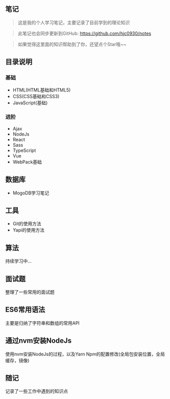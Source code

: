## 笔记

> 这是我的个人学习笔记，主要记录了目前学到的理论知识

>此笔记也会同步更新到GitHub: https://github.com/hjc0930/notes

> 如果觉得这里面的知识帮助到了你，还望点个Star哦~~


## 目录说明

### 基础

- HTML(HTML基础和HTML5)
- CSS(CSS基础和CSS3)
- JavaScript(基础)

### 进阶

- Ajax
- NodeJs
- React
- Sass
- TypeScript
- Vue
- WebPack基础

## 数据库

- MogoDB学习笔记

## 工具

- Git的使用方法
- Yapi的使用方法

## 算法

持续学习中...

## 面试题

整理了一些常用的面试题

## ES6常用语法

主要是归纳了字符串和数组的常用API

## 通过nvm安装NodeJs

使用nvm安装NodeJs的过程，以及Yarn Npm的配置修改(全局包安装位置，全局缓存，镜像)

## 随记

记录了一些工作中遇到的知识点
